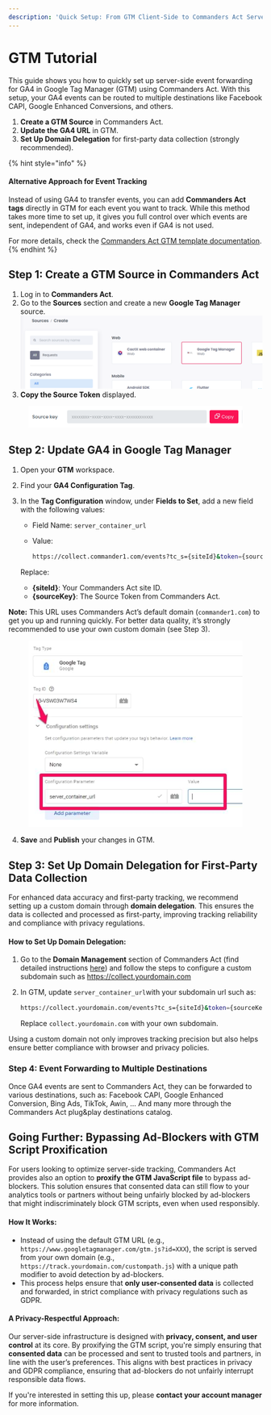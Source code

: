 ```yaml
---
description: 'Quick Setup: From GTM Client-Side to Commanders Act Server-Side'
---
```


# GTM Tutorial

This guide shows you how to quickly set up server-side event forwarding for GA4 in Google Tag Manager (GTM) using Commanders Act. With this setup, your GA4 events can be routed to multiple destinations like Facebook CAPI, Google Enhanced Conversions, and others.

1. **Create a GTM Source** in Commanders Act.
2. **Update the GA4 URL** in GTM.
3. **Set Up Domain Delegation** for first-party data collection (strongly recommended).

{% hint style="info" %}
#### Alternative Approach for Event Tracking

Instead of using GA4 to transfer events, you can add **Commanders Act tags** directly in GTM for each event you want to track. While this method takes more time to set up, it gives you full control over which events are sent, independent of GA4, and works even if GA4 is not used.

For more details, check the [Commanders Act GTM template documentation](https://doc.commandersact.com/features/sources/sources-catalog/web/gtm).
{% endhint %}

## Step 1: Create a GTM Source in Commanders Act

1. Log in to **Commanders Act**.
2. Go to the **Sources** section and create a new **Google Tag Manager** source.\
   ![](<../../.gitbook/assets/image (2) (1).png>)
3. **Copy the Source Token** displayed.

<figure><img src="../../.gitbook/assets/image (1) (1) (3).png" alt=""><figcaption></figcaption></figure>

## Step 2: Update GA4 in Google Tag Manager

1. Open your **GTM** workspace.
2. Find your **GA4 Configuration Tag**.
3.  In the **Tag Configuration** window, under **Fields to Set**, add a new field with the following values:

    * Field Name: `server_container_url`
    *   Value:

        ```bash
        https://collect.commander1.com/events?tc_s={siteId}&token={sourceKey}&&ga_url_param=
        ```

    Replace:

    * **{siteId}**: Your Commanders Act site ID.
    * **{sourceKey}**: The Source Token from Commanders Act.

**Note:** This URL uses Commanders Act’s default domain (`commander1.com`) to get you up and running quickly. For better data quality, it’s strongly recommended to use your own custom domain (see Step 3).

<figure><img src="../../.gitbook/assets/image (24).png" alt=""><figcaption></figcaption></figure>

4. **Save** and **Publish** your changes in GTM.

## Step 3: Set Up Domain Delegation for First-Party Data Collection

For enhanced data accuracy and first-party tracking, we recommend setting up a custom domain through **domain delegation**. This ensures the data is collected and processed as first-party, improving tracking reliability and compliance with privacy regulations.

#### How to Set Up Domain Delegation:

1. Go to the **Domain Management** section of Commanders Act (find detailed instructions [here](../../configure/administration/domain-management/)) and follow the steps to configure a custom subdomain such as https://collect.yourdomain.com
2.  In GTM, update `server_container_url`with your subdomain url such as:&#x20;

    ```bash
    https://collect.yourdomain.com/events?tc_s={siteId}&token={sourceKey}&&ga_url_param=
    ```

    Replace `collect.yourdomain.com` with your own subdomain.

Using a custom domain not only improves tracking precision but also helps ensure better compliance with browser and privacy policies.

### Step 4: Event Forwarding to Multiple Destinations

Once GA4 events are sent to Commanders Act, they can be forwarded to various destinations, such as: Facebook CAPI, Google Enhanced Conversion, Bing Ads, TikTok, Awin, ... And many more through the Commanders Act plug\&play destinations catalog.

## Going Further: Bypassing Ad-Blockers with GTM Script Proxification

For users looking to optimize server-side tracking, Commanders Act provides also an option to **proxify the GTM JavaScript file** to bypass ad-blockers. This solution ensures that consented data can still flow to your analytics tools or partners without being unfairly blocked by ad-blockers that might indiscriminately block GTM scripts, even when used responsibly.

#### How It Works:

* Instead of using the default GTM URL (e.g., `https://www.googletagmanager.com/gtm.js?id=XXX`), the script is served from your own domain (e.g., `https://track.yourdomain.com/custompath.js`) with a unique path modifier to avoid detection by ad-blockers.
* This process helps ensure that **only user-consented data** is collected and forwarded, in strict compliance with privacy regulations such as GDPR.

#### A Privacy-Respectful Approach:

Our server-side infrastructure is designed with **privacy, consent, and user control** at its core. By proxifying the GTM script, you're simply ensuring that **consented data** can be processed and sent to trusted tools and partners, in line with the user’s preferences. This aligns with best practices in privacy and GDPR compliance, ensuring that ad-blockers do not unfairly interrupt responsible data flows.

If you're interested in setting this up, please **contact your account manager** for more information.
